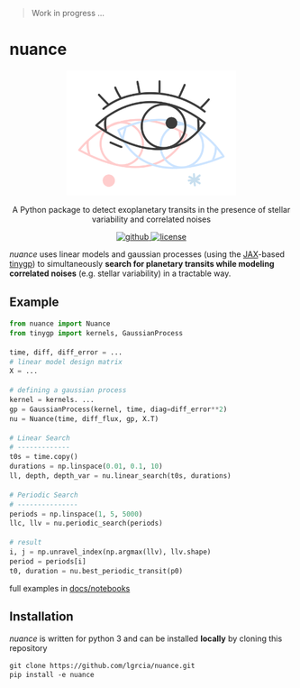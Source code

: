 > Work in progress ...

# nuance

<p align="center" style="margin-top:20px">
    <img src="docs/nuance.svg" width="300">
</p>

<p align="center">
  A Python package to detect exoplanetary transits in the presence of stellar variability and correlated noises
  <br>
  <p align="center">
    <a href="https://github.com/lgrcia/nuance">
      <img src="https://img.shields.io/badge/github-lgrcia/nuance-blue.svg?style=flat" alt="github"/>
    </a>
    <a href="">
      <img src="https://img.shields.io/badge/license-MIT-lightgray.svg?style=flat" alt="license"/>
    </a>
  </p>
</p>

*nuance* uses linear models and gaussian processes (using the [JAX](https://github.com/google/jax)-based [tinygp](https://github.com/dfm/tinygp)) to simultaneously **search for planetary transits while modeling correlated noises** (e.g. stellar variability) in a tractable way.

## Example

```python
from nuance import Nuance
from tinygp import kernels, GaussianProcess

time, diff, diff_error = ...
# linear model design matrix
X = ...

# defining a gaussian process
kernel = kernels. ...
gp = GaussianProcess(kernel, time, diag=diff_error**2)
nu = Nuance(time, diff_flux, gp, X.T)

# Linear Search
# -------------
t0s = time.copy()
durations = np.linspace(0.01, 0.1, 10)
ll, depth, depth_var = nu.linear_search(t0s, durations)

# Periodic Search
# ---------------
periods = np.linspace(1, 5, 5000)
llc, llv = nu.periodic_search(periods)

# result
i, j = np.unravel_index(np.argmax(llv), llv.shape)
period = periods[i]
t0, duration = nu.best_periodic_transit(p0)
```

full examples in [docs/notebooks](docs/notebooks)

## Installation

*nuance* is written for python 3 and can be installed **locally** by cloning this repository

```shell
git clone https://github.com/lgrcia/nuance.git
pip install -e nuance
```

